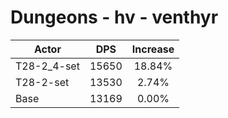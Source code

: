 # Dungeons - hv - venthyr
| Actor | DPS | Increase |
|---|:---:|:---:|
|T28-2_4-set|15650|18.84%|
|T28-2-set|13530|2.74%|
|Base|13169|0.00%|

